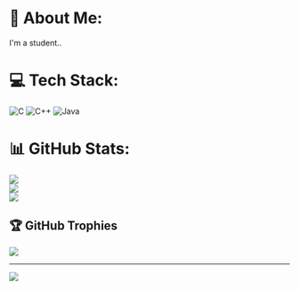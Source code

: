 # 💫 About Me:
I'm a student..


# 💻 Tech Stack:
![C](https://img.shields.io/badge/c-%2300599C.svg?style=plastic&logo=c&logoColor=white) ![C++](https://img.shields.io/badge/c++-%2300599C.svg?style=plastic&logo=c%2B%2B&logoColor=white) ![Java](https://img.shields.io/badge/java-%23ED8B00.svg?style=plastic&logo=openjdk&logoColor=white)
# 📊 GitHub Stats:
![](https://github-readme-stats.vercel.app/api?username=poonam-khot&theme=monokai&hide_border=false&include_all_commits=true&count_private=true)<br/>
![](https://github-readme-streak-stats.herokuapp.com/?user=poonam-khot&theme=monokai&hide_border=false)<br/>
![](https://github-readme-stats.vercel.app/api/top-langs/?username=poonam-khot&theme=monokai&hide_border=false&include_all_commits=true&count_private=true&layout=compact)

## 🏆 GitHub Trophies
![](https://github-profile-trophy.vercel.app/?username=poonam-khot&theme=radical&no-frame=false&no-bg=false&margin-w=4)

---
[![](https://visitcount.itsvg.in/api?id=poonam-khot&icon=0&color=0)](https://visitcount.itsvg.in)

<!-- Proudly created with GPRM ( https://gprm.itsvg.in ) -->
